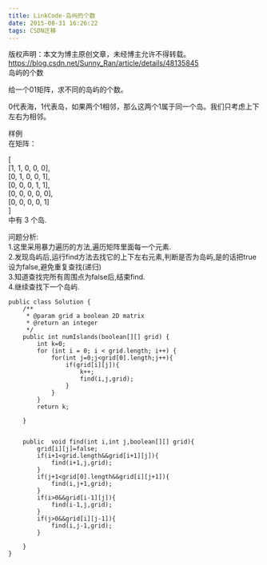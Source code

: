 ```yaml
---
title: LinkCode-岛屿的个数
date: 2015-08-31 16:26:22
tags: CSDN迁移
---
```

 版权声明：本文为博主原创文章，未经博主允许不得转载。 https://blog.csdn.net/Sunny_Ran/article/details/48135845   
  岛屿的个数 

 给一个01矩阵，求不同的岛屿的个数。

 0代表海，1代表岛，如果两个1相邻，那么这两个1属于同一个岛。我们只考虑上下左右为相邻。

 样例   
 在矩阵：

 [   
 [1, 1, 0, 0, 0],   
 [0, 1, 0, 0, 1],   
 [0, 0, 0, 1, 1],   
 [0, 0, 0, 0, 0],   
 [0, 0, 0, 0, 1]   
 ]   
 中有 3 个岛.

 问题分析:   
 1.这里采用暴力遍历的方法,遍历矩阵里面每一个元素.   
 2.发现岛屿后,运行find方法去找它的上下左右元素,判断是否为岛屿,是的话把true设为false,避免重复查找(递归)   
 3.知道查找完所有周围点为false后,结束find.   
 4.继续查找下一个岛屿.

 
```
public class Solution {
    /**
     * @param grid a boolean 2D matrix
     * @return an integer
     */
    public int numIslands(boolean[][] grid) {
        int k=0;
        for (int i = 0; i < grid.length; i++) {
            for(int j=0;j<grid[0].length;j++){
                if(grid[i][j]){
                    k++;
                    find(i,j,grid);
                }
            }
        }
        return k;

    }


    public  void find(int i,int j,boolean[][] grid){
        grid[i][j]=false;
        if(i+1<grid.length&&grid[i+1][j]){
            find(i+1,j,grid);
        }
        if(j+1<grid[0].length&&grid[i][j+1]){
            find(i,j+1,grid);
        }
        if(i>0&&grid[i-1][j]){
            find(i-1,j,grid);
        }
        if(j>0&&grid[i][j-1]){
            find(i,j-1,grid);
        }

    }
}

```
   
  